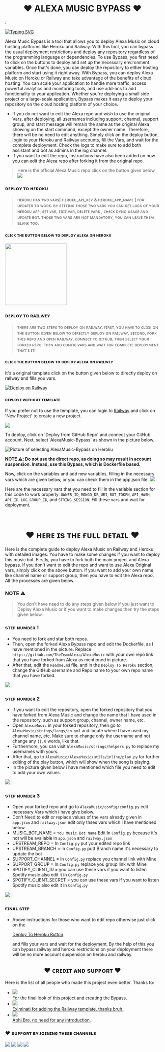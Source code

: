 <h1 align="center"><b>❤️ ALEXA MUSIC BYPASS ❤️</b></h1>:
<!-- Your title -->

[![Typing SVG](https://readme-typing-svg.herokuapp.com?color=000000&lines=-%3E+Subscribe+Jankari+Ki+Duniya;-%3E+Join+Alexa;-%3E+Make+Sure+To+Star+This+Project;-%3E+It+Is+Aleax+Music+Bypass;-%3E+No+Account+Suspension;-%3E+Myself+Asad+Ali+From+Pakistan;-%3E+Anesthesia+Is+My+Carrier)](https://git.io/typing-svg)

<!-- Your badges
You can use the website to generate badges: https://shields.io/
-->
Alexa Music Bypass is a tool that allows you to deploy Alexa Music on cloud hosting platforms like Heroku and Railway. With this tool, you can bypass the usual deployment restrictions and deploy any repository regardless of the programming language or dependencies.
To use Bypass, you first need to click on the buttons to deploy and set up the necessary environment variables. Once that's done, you can deploy the repository to either hosting platform and start using it right away.
With Bypass, you can deploy Alexa Music on Heroku or Railway and take advantage of the benefits of cloud hosting. You can scale your application to handle more traffic, access powerful analytics and monitoring tools, and use add-ons to add functionality to your application.
Whether you're deploying a small side project or a large-scale application, Bypass makes it easy to deploy your repository on the cloud hosting platform of your choice.
- If you do not want to edit the Alexa repo and wish to use the original Vars, after deploying, all usernames including support, channel, support group, and start message will remain the same as the original Alexa showing on the start command, except the owner name. Therefore, there will be no need to edit anything. Simply click on the deploy button, login to your Heroku and Railway accounts, fill the Vars, and wait for the complete deployment. Check the logs to make sure to add both assistant and bot as admins in the log channel.
- If you want to edit the repo, instructions have also been added on how you can edit the Alexa repo after forking it from the original repo.
> Here is the official Alexa Music repo click on the button given below
<a href="https://github.com/TheTeamAlexa/AlexaMusic"><img src="https://img.shields.io/badge/Alexa-Music%20Official-blue.svg?style=for-the-badge&logo=GitHub"></a>

<h3 id="heroku"> ᴅᴇᴘʟᴏʏ ᴛᴏ ʜᴇʀᴏᴋᴜ</h4>

> ʜᴇʀᴏᴋᴜ ʜᴀs ᴛᴡᴏ ᴠᴀʀs[ ʜᴇʀᴏᴋᴜ_ᴀᴘɪ_ᴋᴇʏ & ʜᴇʀᴏᴋᴜ_ᴀᴘᴘ_ɴᴀᴍᴇ ] ғᴏʀ ᴜᴘᴅᴀᴛᴇʀ ᴛᴏ ᴡᴏʀᴋ. 
> ʙʏ sᴇᴛᴛɪɴɢ ᴛʜᴏsᴇ ᴛᴡᴏ ᴠᴀʀs ʏᴏᴜ ᴄᴀɴ ɢᴇᴛ ʟᴏɢs ᴏғ ʏᴏᴜʀ ʜᴇʀᴏᴋᴜ ᴀᴘᴘ, sᴇᴛ ᴠᴀʀ, ᴇᴅɪᴛ ᴠᴀʀ, ᴅᴇʟᴇᴛᴇ ᴠᴀʀs , ᴄʜᴇᴄᴋ ᴅʏɴᴏ ᴜsᴀɢᴇ ᴀɴᴅ ᴜᴘᴅᴀᴛᴇ ʙᴏᴛ. 
> ᴛʜᴏsᴇ ᴛᴡᴏ ᴠᴀʀs ᴀʀᴇ ɴᴏᴛ ᴍᴀɴᴅᴀᴛᴏʀʏ, ʏᴏᴜ ᴄᴀɴ ʟᴇᴀᴠᴇ ᴛʜᴇᴍ ʙʟᴀɴᴋ ᴛᴏᴏ. 

<h4> ᴄʟɪᴄᴋ ᴛʜᴇ ʙᴜᴛᴛᴏɴ ʙᴇʟᴏᴡ ᴛᴏ ᴅᴇᴘʟᴏʏ ᴀʟᴇxᴀ ᴏɴ ʜᴇʀᴏᴋᴜ</h4>    
<p><a href="https://dashboard.heroku.com/new?template=https%3A%2F%2Fgithub.com%2FTheTeamAlexa%2FAlexaMusic-Bypass"><img src="https://img.shields.io/badge/Deploy%20To%20Heroku-red?style=for-the-badge&logo=heroku" width="200"/></a></p>

### ᴅᴇᴘʟᴏʏ ᴛᴏ ʀᴀɪʟᴡᴇʏ

> ᴛʜᴇʀᴇ ᴀʀᴇ ᴛᴡᴏ sᴛᴇᴘs ᴛᴏ ᴅᴇᴘʟᴏʏ ᴏɴ ʀᴀɪʟᴡᴀʏ.
> ꜰɪʀsᴛ, ʏᴏᴜ ʜᴀᴠᴇ ᴛᴏ ᴄʟɪᴄᴋ ᴏɴ ᴛʜᴇ ʙᴜᴛᴛᴏɴ ɢɪᴠᴇɴ ʙᴇʟᴏᴡ ᴛᴏ ᴅɪʀᴇᴄᴛʟʏ ᴅᴇᴘʟᴏʏ ᴏɴ ʀᴀɪʟᴡᴀʏ.
> sᴇᴄᴏɴᴅ, ғᴏʀᴋ ᴛʜɪs ʀᴇᴘᴏ ᴀɴᴅ ᴏᴘᴇɴ ʀᴀɪʟᴡᴀʏ, ᴄᴏɴɴᴇᴄᴛ ᴛᴏ ɢɪᴛʜᴜʙ, ᴛʜᴇɴ sᴇʟᴇᴄᴛ ʏᴏᴜʀ ꜰᴏʀᴋᴇᴅ ʀᴇᴘᴏ, ᴛʜᴇɴ ᴀᴅᴅ ᴄᴏɴꜰɪɢ ᴠᴀʀs ᴀɴᴅ ᴡᴀɪᴛ ꜰᴏʀ ᴄᴏᴍᴘʟᴇᴛᴇ ᴅᴇᴘʟᴏʏᴍᴇɴᴛ. ᴛʜᴀᴛ's ɪᴛ!

<h4> ᴄʟɪᴄᴋ ᴛʜᴇ ʙᴜᴛᴛᴏɴ ʙᴇʟᴏᴡ ᴛᴏ ᴅᴇᴘʟᴏʏ ᴀʟᴇxᴀ ᴏɴ ʀᴀɪʟᴡᴇʏ</h4>
It's a original template click on the button given below to directly deploy on railway and fills you vars.

[![Deploy on Railway](https://railway.app/button.svg)](https://railway.app/template/UCs9AL?referralCode=ZrGD06)


<h4> ᴅᴇᴘʟᴏʏᴇ ᴡɪᴛʜᴏᴜᴛ ᴛᴇᴍᴘʟᴀᴛᴇ </h4>
<p>If you prefer not to use the template, you can login to <a href="https://railway.app">Railway</a> and click on 'New Project' to create a new project.</p>
<a href="https://t.me/Jankari_Ki_Duniya"><img src="https://telegra.ph/file/a23371c74339b222d8e70.png"/></a>
<p>To deploy, click on 'Deploy from GitHub Repo' and connect your GitHub account. Next, select 'AlexaMusic-Bypass' as shown in the picture below.</p>
<div>
    <img src="https://telegra.ph/file/81609e3e1e91367020db7.png" alt="Picture of selecting AlexaMusic-Bypass on Heroku">
</div>
<p><strong>NOTE ⚠️: Do not use the direct repo, as doing so may result in account suspension. Instead, use this Bypass, which is Dockerfile based.</strong></p>
Now, click on the variables and add new variables, filling in the necessary vars which are given below, or you can check them in the app.json file.
<a href="https://t.me/Jankari_Ki_Duniya"><img src="https://telegra.ph/file/2f381a99fef97ba6594c5.png"/></a>
<p>Here are the necessary vars that you need to fill in the variable section for this code to work properly: <code>OWNER_ID</code>, <code>MONGO_DB_URI</code>, <code>BOT_TOKEN</code>, <code>API_HASH</code>, <code>API_ID</code>, <code>LOG_GROUP_ID</code>, and <code>STRING_SESSION</code>. Fill these vars and wait for deployment.</p> 

<br>

<h1 align="center"><b>❤️ ʜᴇʀᴇ ɪs ᴛʜᴇ ғᴜʟʟ ᴅᴇᴛᴀɪʟ ❤️</b></h1>
Here is the complete guide to deploy Alexa Music on Railway and Heroku with detailed images. You have to make some changes if you want to deploy this music bot. Firstly, you have to fork both the main project and Alexa bypass. If you don't want to edit the repo and want to use Alexa Original vars, simply click on the above button. If you want to add your own name, like channel name or support group, then you have to edit the Alexa repo. All the processes are given below.
<br>

### NOTE ⚠️
> You don't have need to do any steps given below if you just want to Deploy Alexa Music or if you want to make changes then try the steps given below.

### sᴛᴇᴘ ɴᴜᴍʙᴇʀ 1
- You need to fork and star both repos.
- Then, open the forked Alexa Bypass repo and edit the Dockerfile, as I have mentioned in the picture. Replace `https://github.com/TheTeamAlexa/AlexaMusic` with your own repo link that you have forked from Alexa as mentioned in picture.
- After that, edit the `Readme.md` file, and in the `Deploy To Heroku` section, change the GitHub username and Repo name to your own repo name that you have forked.

<a href="https://t.me/Jankari_Ki_Duniya"><img src="https://telegra.ph/file/083b270749997caf55e77.png"/></a> |

### sᴛᴇᴘ ɴᴜᴍʙᴇʀ 2
- If you want to edit the repository, open the forked repository that you have forked from Alexa Music and change the name that I have used in the repository, such as support group, channel, owner name, etc.
- Open `AlexaMusic` in your forked repository, then go to `AlexaMusic/strings/langs/en.yml` and locate where I have used my channel name, etc. Make sure to change only the username and not change any `{}`, `0` words, like that.
- Furthermore, you can visit `AlexaMusic/strings/helpers.py` to replace my usernames with yours.
- After that, go to `AlexaMusic/AlexaMusic/utils/inline/play.py` for further editing of the play button, which will show when the song is playing.
- In the picture given below i have mentioned which file you need to edit to add your own values.

<a href="https://t.me/Jankari_Ki_Duniya"><img src="https://telegra.ph/file/f316275042f51497d1074.png"/></a> |

### sᴛᴇᴘ ɴᴜᴍʙᴇʀ 3
- Open your forked repo and go to `AlexaMusic/config/config.py` edit necessary Vars which i have give below.
- Don't Need to edit or replace values of the vars already given in `app.json` and `railway.json` edit only thses vars which i have mentioned below.
- MUSIC_BOT_NAME =  `You Music Bot Name` Edit In `Config.py` because it's not will be available in `app.json` and `railway.json`
- UPSTREAM_REPO = In `Config.py` put your edited repo link
- UPSTREAM_BRANCH = in `Config.py` putt Branch name it's necessary to update the bot
- SUPPORT_CHANNEL = In `Config.py` replace you channel link with Mine 
- SUPPORT_GROUP = In `Config.py` replace you group link with Mine 
- SPOTIFY_CLIENT_ID = you can use these vars if you want to listen Spotify music also edit it in `Config.py` 
- SPOTIFY_CLIENT_SECRET = you can use these vars if you want to listen Spotify music also edit it in `Config.py`

<a href="https://t.me/Jankari_Ki_Duniya"><img src="https://telegra.ph/file/9eceaf53602dbbbc92d44.png"/></a> |

### ғɪɴᴀʟ sᴛᴇᴘ
- Above instructions for those who want to edit repo otherwise just click on the <p><a href="#heroku">Deploy To Heroku Button</a></p> and fills your vars and wait for the deployment, By the help of this you can bypass railway and heroku restrictions on your deployment there will be no more account suspension on heroku and railway.


<h2 align="center"><b>❤️ ᴄʀᴇᴅɪᴛ ᴀɴᴅ sᴜᴘᴘᴏʀᴛ ❤️</b></h2>
<p>Here is the list of all people who made this project even better. Thanks to:</p>
<ul>
  <li>
    <a href="https://t.me/Dr_Asad_Ali">
      <img src="https://img.shields.io/badge/Myself-Asad%20Ali-blue.svg?style=for-the-badge&logo=Telegram">
      <br>
      For the final look of this project and creating the Bypass.
    </a>
  </li>
  <li>
    <a href="https://github.com/Eximinati">
      <img src="https://img.shields.io/badge/Eximinati-Thanks%20Bro-blue.svg?style=for-the-badge&logo=GitHub">
      <br>
      Eximinati for adding the Railway template, thanks bruh.
    </a>
  </li>
  <li>
    <a href="https://t.me/VeNom_HaiN_HuM">
      <img src="https://img.shields.io/badge/Venom-Bhai%20OP-blue.svg?style=for-the-badge&logo=Telegram">
      <br>
      Abhi Bro, no need for any introduction.
    </a>
  </li>
</ul>

### ❤️ sᴜᴘᴘᴏʀᴛ ʙʏ ᴊᴏɪɴɪɴɢ ᴛʜᴇsᴇ ᴄʜᴀɴɴᴇʟs
<a href="https://t.me/Alexa_BotUpdates"><img src="https://img.shields.io/badge/Join-Telegram%20Channel-red.svg?logo=Telegram"></a>
<a href="https://t.me/Shayri_Music_Lovers"><img src="https://img.shields.io/badge/Join-Telegram%20Group-blue.svg?logo=telegram"></a>
<a href="https://t.me/Give_Me_Heart"><img src="https://img.shields.io/badge/Give-Me%20Heart-blue.svg?logo=telegram"></a>
<a href="https://t.me/Alexa_Help"><img src="https://img.shields.io/badge/Give-Me%20Heart-blue.svg?logo=telegram"></a>
